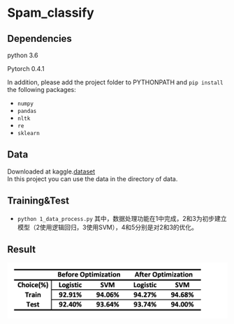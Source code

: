 # Spam_classify
## Dependencies
python 3.6

Pytorch 0.4.1

In addition, please add the project folder to PYTHONPATH and `pip install` the following packages:
  - `numpy`
  - `pandas`
  - `nltk`
  - `re`
  - `sklearn`
## Data
Downloaded at kaggle.[dataset](https://www.kaggle.com/uciml/sms-spam-collection-dataset)<br>
In this project you can use the data in the directory of data.
## Training&Test
- `python 1_data_process.py`
其中，数据处理功能在1中完成，2和3为初步建立模型（2使用逻辑回归，3使用SVM），4和5分别是对2和3的优化。
## Result
![result](https://github.com/EdmundYanJ/Spam_classify/blob/master/result/Result.png)
